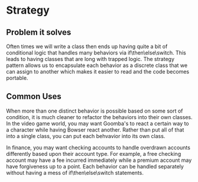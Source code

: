 # Strategy

## Problem it solves
Often times we will write a class then ends up having quite a bit of conditional logic that handles many behaviors via if\then\else\switch. 
This leads to having classes that are long with trapped logic. The strategy pattern allows us to encapsulate each behavior as a discrete class that we can assign to another which makes it easier to read and the code becomes portable.

## Common Uses
When more than one distinct behavior is possible based on some sort of condition, it is much cleaner to refactor the behaviors into their own classes.
In the video game world, you may want Goomba's to react a certain way to a character while having Bowser react another. Rather than put all of that into a single class, you can put each behvavior into its own class.

In finance, you may want checking accounts to handle overdrawn accounts differently based upon their account type. For example, a free checking account may have a fee incurred immediately while a premium account may have forgiveness up to a point.
Each behavior can be handled separately without having a mess of if\then\else\switch statements.
